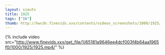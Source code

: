 ```yaml
--- 
layout: sieutv
title: 1925
tags: ["1k"]
thumb: http://hwcdn.finevids.xxx/contents/videos_screenshots/1000/1925/preview.mp4.jpg
---
```

{% include video src="http://www.finevids.xxx/get_file/1/65181a9646ee4dcf003f4b64aa1965f0/1000/1925/1925.mp4/" %} 
